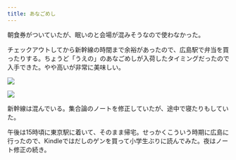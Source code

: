 ```yaml
---
title: あなごめし
---
```


朝食券がついていたが、眠いのと会場が混みそうなので使わなかった。

チェックアウトしてから新幹線の時間まで余裕があったので、広島駅で弁当を買ったりする。ちょうど「うえの」のあなごめしが入荷したタイミングだったので入手できた。やや高いが非常に美味しい。

![](https://photos.apkas.net/medium/202308/20230807-110356.webp)

![](https://photos.apkas.net/medium/202308/20230807-110500.webp)

新幹線は混んでいる。集合論のノートを修正していたが、途中で寝たりもしていた。

午後は15時頃に東京駅に着いて、そのまま帰宅。せっかくこういう時期に広島に行ったので、Kindleではだしのゲンを買って小学生ぶりに読んでみた。夜はノート修正の続き。
